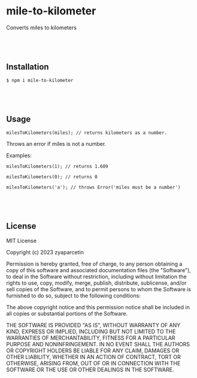 # mile-to-kilometer
Converts miles to kilometers
## &nbsp;
## Installation

`$ npm i mile-to-kilometer`

## &nbsp;
## Usage

`milesToKilometers(miles); // returns kilometers as a number.`


Throws an error if miles is not a number. 

Examples:

`milesToKilometers(1); // returns 1.609`

`milesToKilometers(0); // returns 0`

`milesToKilometers('a'); // throws Error('miles must be a number')`
## &nbsp;
## License
MIT License

Copyright (c) 2023 zyaparcetin

Permission is hereby granted, free of charge, to any person obtaining a copy
of this software and associated documentation files (the "Software"), to deal
in the Software without restriction, including without limitation the rights
to use, copy, modify, merge, publish, distribute, sublicense, and/or sell
copies of the Software, and to permit persons to whom the Software is
furnished to do so, subject to the following conditions:

The above copyright notice and this permission notice shall be included in all
copies or substantial portions of the Software.

THE SOFTWARE IS PROVIDED "AS IS", WITHOUT WARRANTY OF ANY KIND, EXPRESS OR
IMPLIED, INCLUDING BUT NOT LIMITED TO THE WARRANTIES OF MERCHANTABILITY,
FITNESS FOR A PARTICULAR PURPOSE AND NONINFRINGEMENT. IN NO EVENT SHALL THE
AUTHORS OR COPYRIGHT HOLDERS BE LIABLE FOR ANY CLAIM, DAMAGES OR OTHER
LIABILITY, WHETHER IN AN ACTION OF CONTRACT, TORT OR OTHERWISE, ARISING FROM,
OUT OF OR IN CONNECTION WITH THE SOFTWARE OR THE USE OR OTHER DEALINGS IN THE
SOFTWARE.
